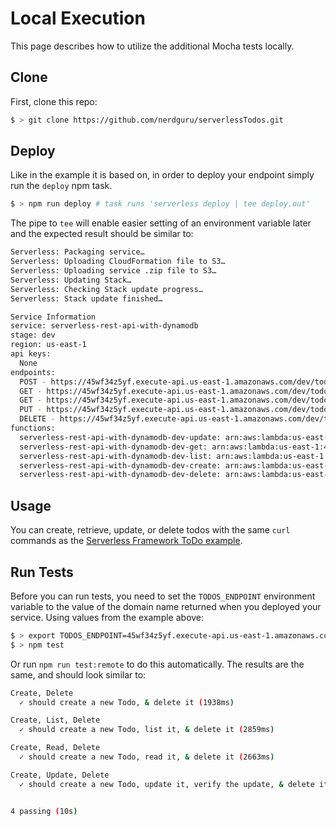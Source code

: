 # Local Execution

This page describes how to utilize the additional Mocha tests locally.

## Clone

First, clone this repo:

```bash
$ > git clone https://github.com/nerdguru/serverlessTodos.git
```

## Deploy

Like in the example it is based on, in order to deploy your endpoint simply run the `deploy` npm task.

```bash
$ > npm run deploy # task runs 'serverless deploy | tee deploy.out'
```

The pipe to `tee` will enable easier setting of an environment variable later and the expected result should be similar to:

```bash
Serverless: Packaging service…
Serverless: Uploading CloudFormation file to S3…
Serverless: Uploading service .zip file to S3…
Serverless: Updating Stack…
Serverless: Checking Stack update progress…
Serverless: Stack update finished…

Service Information
service: serverless-rest-api-with-dynamodb
stage: dev
region: us-east-1
api keys:
  None
endpoints:
  POST - https://45wf34z5yf.execute-api.us-east-1.amazonaws.com/dev/todos
  GET - https://45wf34z5yf.execute-api.us-east-1.amazonaws.com/dev/todos
  GET - https://45wf34z5yf.execute-api.us-east-1.amazonaws.com/dev/todos/{id}
  PUT - https://45wf34z5yf.execute-api.us-east-1.amazonaws.com/dev/todos/{id}
  DELETE - https://45wf34z5yf.execute-api.us-east-1.amazonaws.com/dev/todos/{id}
functions:
  serverless-rest-api-with-dynamodb-dev-update: arn:aws:lambda:us-east-1:488110005556:function:serverless-rest-api-with-dynamodb-dev-update
  serverless-rest-api-with-dynamodb-dev-get: arn:aws:lambda:us-east-1:488110005556:function:serverless-rest-api-with-dynamodb-dev-get
  serverless-rest-api-with-dynamodb-dev-list: arn:aws:lambda:us-east-1:488110005556:function:serverless-rest-api-with-dynamodb-dev-list
  serverless-rest-api-with-dynamodb-dev-create: arn:aws:lambda:us-east-1:488110005556:function:serverless-rest-api-with-dynamodb-dev-create
  serverless-rest-api-with-dynamodb-dev-delete: arn:aws:lambda:us-east-1:488110005556:function:serverless-rest-api-with-dynamodb-dev-delete
```

## Usage

You can create, retrieve, update, or delete todos with the same `curl` commands as the [Serverless Framework ToDo example](https://github.com/serverless/examples/tree/master/aws-node-rest-api-with-dynamodb).

## Run Tests

Before you can run tests, you need to set the `TODOS_ENDPOINT` environment variable to the value of the domain name returned when you deployed your service. Using values from the example above:

```bash
$ > export TODOS_ENDPOINT=45wf34z5yf.execute-api.us-east-1.amazonaws.com/dev
$ > npm test
```

Or run `npm run test:remote` to do this automatically. The results are the same, and should look similar to:

```bash
Create, Delete
  ✓ should create a new Todo, & delete it (1938ms)

Create, List, Delete
  ✓ should create a new Todo, list it, & delete it (2859ms)

Create, Read, Delete
  ✓ should create a new Todo, read it, & delete it (2663ms)

Create, Update, Delete
  ✓ should create a new Todo, update it, verify the update, & delete it (2559ms)


4 passing (10s)
```
